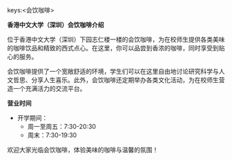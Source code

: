 keys:<会饮咖啡>


**香港中文大学（深圳）会饮咖啡介绍**

位于香港中文大学（深圳）下园志仁楼一楼的会饮咖啡，为在校师生提供各类美味的咖啡饮品和精致的西式点心。在这里，你可以品尝到香浓的咖啡，同时享受到贴心的服务。

会饮咖啡提供了一个宽敞舒适的环境，学生们可以在这里自由地讨论研究科学与人文哲思、分享人生喜乐。此外，会饮咖啡还定期举办各类文化活动，为在校师生营造一个充满活力的交流平台。

**营业时间**

- 开学期间：
  - 周一至周五：7:30-20:30
  - 周末：7:30-19:30

欢迎大家光临会饮咖啡，体验美味的咖啡与温馨的氛围！
